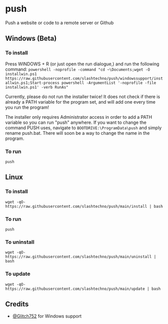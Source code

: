 # push
Push a website or code to a remote server or Github

## Windows (Beta)

### To install

Press WINDOWS + R (or just open the run dialogue,) and run the following command:
`powershell -noprofile -command "cd ~\Documents;wget -O installwin.ps1 https://raw.githubusercontent.com/slashtechno/push/windowssupport/installwin.ps1;Start-process powershell -ArgumentList '-noprofile -file installwin.ps1' -verb RunAs"`

Currently, please do not run the installer twice! It does not check if there is already a PATH variable for the program set, and will add one every time you run the program!

The installer only requires Administrator access in order to add a PATH variable so you can run "push" anywhere. If you want to change the command PUSH uses, navigate to `BOOTDRIVE:\ProgramData\push` and simply rename push.bat. There will soon be a way to change the name in the program.

### To run
`push`

## Linux

### To install
`wget -qO- https://raw.githubusercontent.com/slashtechno/push/main/install | bash`

### To run
`push`

### To uninstall
`wget -qO- https://raw.githubusercontent.com/slashtechno/push/main/uninstall | bash`


### To update
`wget -qO- https://raw.githubusercontent.com/slashtechno/push/main/update | bash`

## Credits
* [@Glitch752](https://github.com/glitch752) for Windows support

